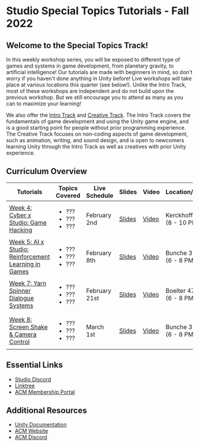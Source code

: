 # Studio Special Topics Tutorials - Fall 2022
## Welcome to the Special Topics Track!
In this weekly workshop series, you will be exposed to different type of games and systems in game development, from planetary gravity, to artificial intelligence! Our tutorials are made with beginners in mind, so don't worry if you haven't done anything in Unity before! Live workshops will take place at various locations this quarter (see below!). Unlike the Intro Track, most of these workshops are independent and do not build upon the previous workshop. But we still encourage you to attend as many as you can to maximize your learning!

We also offer the [Intro Track](https://github.com/uclaacm/studio-intro-tutorials) and [Creative Track](https://github.com/uclaacm/studio-creative-tutorials-f21). The Intro Track covers the fundamentals of game development and using the Unity game engine, and is a good starting point for people without prior programming experience. The Creative Track focuses on non-coding aspects of game development, such as animation, writing, and sound design, and is open to newcomers learning Unity through the Intro Track as well as creatives with prior Unity experience.

## Curriculum Overview
| Tutorials | Topics Covered | Live Schedule | Slides | Video | Location/Time |
|-----------|----------------|---------------|--------|-------|----------|
| [Week 4: Cyber x Studio: Game Hacking]() |<ul><li>???</li><li>???</li><li>???</li></ul>| February 2nd | [Slides]() | [Video]() | Kerckhoff 131 (8 - 10 PM)
| [Week 5: AI x Studio: Reinforcement Learning in Games]() |<ul><li>???</li><li>???</li><li>???</li></ul>| February 8th | [Slides]() | [Video]() | Bunche 3178 (6 - 8 PM)
| [Week 7: Yarn Spinner Dialogue Systems]() |<ul><li>???</li><li>???</li><li>???</li></ul>| February 21st | [Slides]() | [Video]() | Boelter 4760 (6 - 8 PM)
| [Week 8: Screen Shake & Camera Control]() |<ul><li>???</li><li>???</li><li>???</li></ul>| March 1st | [Slides]() | [Video]() | Bunche 3178 (6 - 8 PM)



## Essential Links
- [Studio Discord](https://discord.com/invite/bBk2Mcw)
- [Linktree](https://linktr.ee/acmstudio)
- [ACM Membership Portal](https://members.uclaacm.com/)

## Additional Resources
- [Unity Documentation](https://docs.unity3d.com/Manual/index.html)
- [ACM Website](https://www.uclaacm.com/)
- [ACM Discord](https://discord.com/invite/eWmzKsY)

